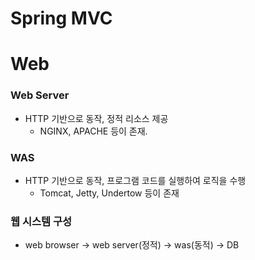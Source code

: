 # Spring MVC
# Web
### Web Server
- HTTP 기반으로 동작, 정적 리소스 제공
    - NGINX, APACHE 등이 존재.

### WAS
- HTTP 기반으로 동작, 프로그램 코드를 실행하여 로직을 수행
    - Tomcat, Jetty, Undertow 등이 존재

### 웹 시스템 구성
- web browser -> web server(정적) -> was(동적) -> DB
